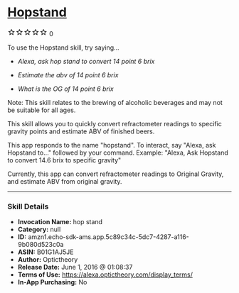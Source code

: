 # [Hopstand](http://alexa.amazon.com/#skills/amzn1.echo-sdk-ams.app.5c89c34c-5dc7-4287-a116-9b080d523c0a)
![0 stars](../../images/ic_star_border_black_18dp_1x.png)![0 stars](../../images/ic_star_border_black_18dp_1x.png)![0 stars](../../images/ic_star_border_black_18dp_1x.png)![0 stars](../../images/ic_star_border_black_18dp_1x.png)![0 stars](../../images/ic_star_border_black_18dp_1x.png) 0

To use the Hopstand skill, try saying...

* *Alexa, ask hop stand to convert 14 point 6 brix*

* *Estimate the abv of 14 point 6 brix*

* *What is the OG of 14 point 6 brix*

Note: This skill relates to the brewing of alcoholic beverages and may not be suitable for all ages.

This skill allows you to quickly convert refractometer readings to specific gravity points and estimate ABV of finished beers.

This app responds to the name "hopstand". To interact, say "Alexa, ask Hopstand to..." followed by your command. Example: "Alexa, Ask Hopstand to convert 14.6 brix to specific gravity"

Currently, this app can convert refractometer readings to Original Gravity, and estimate ABV from original gravity.

***

### Skill Details

* **Invocation Name:** hop stand
* **Category:** null
* **ID:** amzn1.echo-sdk-ams.app.5c89c34c-5dc7-4287-a116-9b080d523c0a
* **ASIN:** B01G1AJ5JE
* **Author:** Optictheory
* **Release Date:** June 1, 2016 @ 01:08:37
* **Terms of Use:** https://alexa.optictheory.com/display_terms/
* **In-App Purchasing:** No
